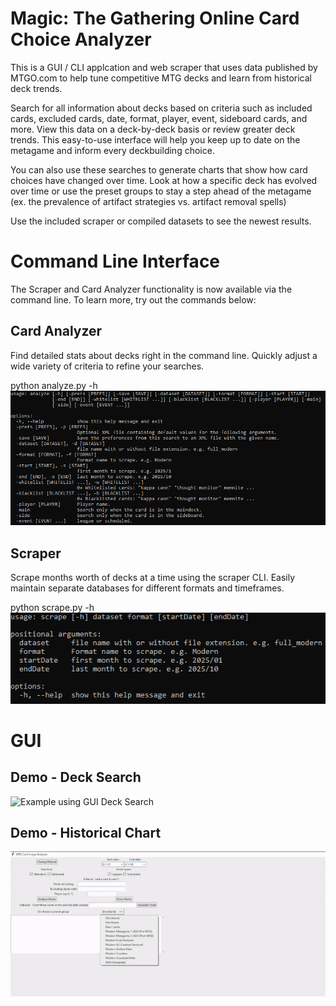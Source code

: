 # Magic: The Gathering Online Card Choice Analyzer

This is a GUI / CLI applcation and web scraper that uses data published by MTGO.com to help tune competitive MTG decks and learn from historical deck trends.

Search for all information about decks based on criteria such as included cards, excluded cards, date, format, player, event, sideboard cards, and more. View this data on a deck-by-deck basis or review greater deck trends. This easy-to-use interface will help you keep up to date on the metagame and inform every deckbuilding choice.

You can also use these searches to generate charts that show how card choices have changed over time. Look at how a specific deck has evolved over time or use the preset groups to stay a step ahead of the metagame (ex. the prevalence of artifact strategies vs. artifact removal spells)

Use the included scraper or compiled datasets to see the newest results.

# Command Line Interface

The Scraper and Card Analyzer functionality is now available via the command line. To learn more, try out the commands below:

## Card Analyzer

Find detailed stats about decks right in the command line. Quickly adjust a wide variety of criteria to refine your searches.

python analyze.py -h
![terminal output for python analyze.py -h](Demos/analyzeH.png)

## Scraper

Scrape months worth of decks at a time using the scraper CLI. Easily maintain separate databases for different formats and timeframes.

python scrape.py -h
![terminal output for python scrape.py -h](Demos/scrapeH.png)

# GUI

## Demo - Deck Search

![Example using GUI Deck Search](Demos/mododemo0.gif)

## Demo - Historical Chart

![Example using GUI Chart Generation](Demos/mododemo1.gif)
